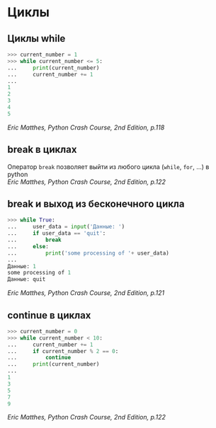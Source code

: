 # Циклы
## Циклы while
```python
>>> current_number = 1
>>> while current_number <= 5:
...     print(current_number)
...     current_number += 1
...
1
2
3
4
5
```
_Eric Matthes, Python Crash Course, 2nd Edition, p.118_

## break в циклах
Оператор `break` позволяет выйти из любого цикла (`while`, `for`, ...) в python<br/>
_Eric Matthes, Python Crash Course, 2nd Edition, p.122_

## break и выход из бесконечного цикла
```python
>>> while True:
...     user_data = input('Данные: ')
...     if user_data == 'quit':
...         break
...     else:
...         print('some processing of '+ user_data)
...
Данные: 1
some processing of 1
Данные: quit
```
_Eric Matthes, Python Crash Course, 2nd Edition, p.121_

## continue в циклах
```python
>>> current_number = 0
>>> while current_number < 10:
...     current_number += 1
...     if current_number % 2 == 0:
...         continue
...     print(current_number)
...
1
3
5
7
9
```
_Eric Matthes, Python Crash Course, 2nd Edition, p.122_
